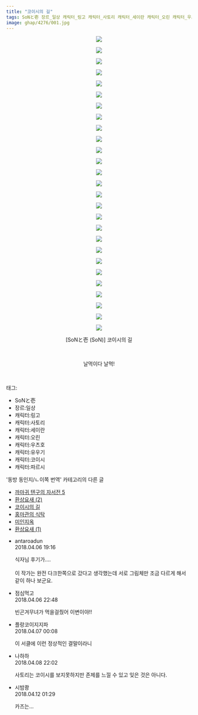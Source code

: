 ```yaml
---
title: "코이시의 길"
tags: SoNと壱 장르_일상 캐릭터_링고 캐릭터_사토리 캐릭터_세이란 캐릭터_오린 캐릭터_우츠호 캐릭터_유우기 캐릭터_코이시 캐릭터_파르시 SoN 동방_동인지／ㄴ이쪽_번역
image: ghap/4276/001.jpg
---
```

<div class="article">
<p style="text-align: center; clear: none; float: none;"><img src="{{ site.nasurl }}/ghap/4276/001.jpg"/></p>
<p style="text-align: center; clear: none; float: none;"><img src="{{ site.nasurl }}/ghap/4276/002.jpg"/></p>
<p style="text-align: center; clear: none; float: none;"><img src="{{ site.nasurl }}/ghap/4276/003.jpg"/></p>
<p style="text-align: center; clear: none; float: none;"><img src="{{ site.nasurl }}/ghap/4276/004.jpg"/></p>
<p style="text-align: center; clear: none; float: none;"><img src="{{ site.nasurl }}/ghap/4276/005.jpg"/></p>
<p style="text-align: center; clear: none; float: none;"><img src="{{ site.nasurl }}/ghap/4276/006.jpg"/></p>
<p style="text-align: center; clear: none; float: none;"><img src="{{ site.nasurl }}/ghap/4276/007.jpg"/></p>
<p style="text-align: center; clear: none; float: none;"><img src="{{ site.nasurl }}/ghap/4276/008.jpg"/></p>
<p style="text-align: center; clear: none; float: none;"><img src="{{ site.nasurl }}/ghap/4276/009.jpg"/></p>
<p style="text-align: center; clear: none; float: none;"><img src="{{ site.nasurl }}/ghap/4276/010.jpg"/></p>
<p style="text-align: center; clear: none; float: none;"><img src="{{ site.nasurl }}/ghap/4276/011.jpg"/></p>
<p style="text-align: center; clear: none; float: none;"><img src="{{ site.nasurl }}/ghap/4276/012.jpg"/></p>
<p style="text-align: center; clear: none; float: none;"><img src="{{ site.nasurl }}/ghap/4276/013.jpg"/></p>
<p style="text-align: center; clear: none; float: none;"><img src="{{ site.nasurl }}/ghap/4276/014.jpg"/></p>
<p style="text-align: center; clear: none; float: none;"><img src="{{ site.nasurl }}/ghap/4276/015.jpg"/></p>
<p style="text-align: center; clear: none; float: none;"><img src="{{ site.nasurl }}/ghap/4276/016.jpg"/></p>
<p style="text-align: center; clear: none; float: none;"><img src="{{ site.nasurl }}/ghap/4276/017.jpg"/></p>
<p style="text-align: center; clear: none; float: none;"><img src="{{ site.nasurl }}/ghap/4276/018.jpg"/></p>
<p style="text-align: center; clear: none; float: none;"><img src="{{ site.nasurl }}/ghap/4276/019.jpg"/></p>
<p style="text-align: center; clear: none; float: none;"><img src="{{ site.nasurl }}/ghap/4276/020.jpg"/></p>
<p style="text-align: center; clear: none; float: none;"><img src="{{ site.nasurl }}/ghap/4276/021.jpg"/></p>
<p style="text-align: center; clear: none; float: none;"><img src="{{ site.nasurl }}/ghap/4276/022.jpg"/></p>
<p style="text-align: center; clear: none; float: none;"><img src="{{ site.nasurl }}/ghap/4276/023.jpg"/></p>
<p style="text-align: center; clear: none; float: none;"><img src="{{ site.nasurl }}/ghap/4276/024.jpg"/></p>
<p style="text-align: center; clear: none; float: none;"><img src="{{ site.nasurl }}/ghap/4276/025.jpg"/></p>
<p style="text-align: center; clear: none; float: none;"><img src="{{ site.nasurl }}/ghap/4276/026.jpg"/></p>
<p style="text-align: center; clear: none; float: none;"><img src="{{ site.nasurl }}/ghap/4276/027.jpg"/></p>
<p style="text-align: center; clear: none; float: none;">[SoNと壱 (SoN)] 코이시의 길</p>
<p style="text-align: center; clear: none; float: none;"><br/></p>
<p style="text-align: center; clear: none; float: none;">날먹이다 날먹!</p>
<p><br/></p>
</div><div class="tagTrail">
<p>태그: </p>
<ul>
<li>SoNと壱</li>
<li>장르:일상</li>
<li>캐릭터:링고</li>
<li>캐릭터:사토리</li>
<li>캐릭터:세이란</li>
<li>캐릭터:오린</li>
<li>캐릭터:우츠호</li>
<li>캐릭터:유우기</li>
<li>캐릭터:코이시</li>
<li>캐릭터:파르시</li>
</ul>
</div><div class="another">
<p>'동방 동인지/ㄴ이쪽 번역' 카테고리의 다른 글</p>
<ul>
<li><a href="/2018-04-15-ghap_4279">까마귀 텐구의 자서전 5</a></li>
<li><a href="/2018-04-14-ghap_4278">환상요새 (2)</a></li>
<li><a href="/2018-04-06-ghap_4276">코이시의 길</a></li>
<li><a href="/2018-04-06-ghap_4271">홍마관의 식탁</a></li>
<li><a href="/2018-04-03-ghap_4267">미인지옥</a></li>
<li><a href="/2018-04-02-ghap_4266">환상요새 (1)</a></li>
</ul>
</div><div class="cb_module cb_fluid">
<div class="cb_wrt cb_profile">
<div class="comment">
<ul>
<li class="cb_thumb_off" id="comment15234471">
<div class="cb_comment_area">
<div class="cb_info_area">
<div class="cb_section">
<span class="cb_nick_name">antaroadun</span>
</div>
<div class="cb_section">
<span class="cb_date">2018.04.06 19:16 </span>
</div>
</div>
<div class="cb_dsc_comment">
<p class="cb_dsc">
											식자님 후기가....<br/>
<br/>
이 작가는 완전 다크한쪽으로 갔다고 생각했는데 서로 그림체만 조금 다르게 해서 같이 하나 보군요.
										</p>
</div>
</div></li>
<li class="cb_thumb_off" id="comment15234593">
<div class="cb_comment_area">
<div class="cb_info_area">
<div class="cb_section">
<span class="cb_nick_name">점심먹고</span>
</div>
<div class="cb_section">
<span class="cb_date">2018.04.06 22:48 </span>
</div>
</div>
<div class="cb_dsc_comment">
<p class="cb_dsc">
											빈곤겨무녀가 먹을걸줬어 이변이야!!
										</p>
</div>
</div></li>
<li class="cb_thumb_off" id="comment15234650">
<div class="cb_comment_area">
<div class="cb_info_area">
<div class="cb_section">
<span class="cb_nick_name">플랑코이지지파</span>
</div>
<div class="cb_section">
<span class="cb_date">2018.04.07 00:08 </span>
</div>
</div>
<div class="cb_dsc_comment">
<p class="cb_dsc">
											이 서클에 이런 정상적인 결말이라니
										</p>
</div>
</div></li>
<li class="cb_thumb_off" id="comment15235609">
<div class="cb_comment_area">
<div class="cb_info_area">
<div class="cb_section">
<span class="cb_nick_name">나하하</span>
</div>
<div class="cb_section">
<span class="cb_date">2018.04.08 22:02 </span>
</div>
</div>
<div class="cb_dsc_comment">
<p class="cb_dsc">
											사토리는 코이시를 보지못하지만 존제를 느낄 수 있고 잊은 것은 아니다.
										</p>
</div>
</div></li>
<li class="cb_thumb_off" id="comment15237493">
<div class="cb_comment_area">
<div class="cb_info_area">
<div class="cb_section">
<span class="cb_nick_name">시밤쾅</span>
</div>
<div class="cb_section">
<span class="cb_date">2018.04.12 01:29 </span>
</div>
</div>
<div class="cb_dsc_comment">
<p class="cb_dsc">
											카즈는...
										</p>
</div>
</div></li>
</ul>
</div>
</div><!-- commentList close -->
</div>